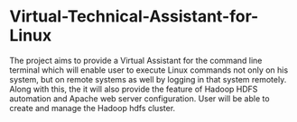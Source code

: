 # Virtual-Technical-Assistant-for-Linux

The project aims to provide a Virtual Assistant for the command line terminal which will enable user to execute Linux commands not only on his system, but on remote systems as well by logging in that system remotely. Along with this, the it will also provide the feature of Hadoop HDFS automation and Apache web server configuration.
User will be able to create and manage the Hadoop hdfs cluster.
